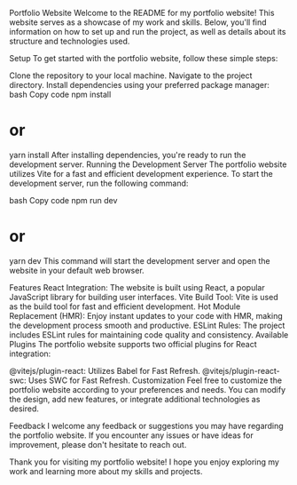 Portfolio Website
Welcome to the README for my portfolio website! This website serves as a showcase of my work and skills. Below, you'll find information on how to set up and run the project, as well as details about its structure and technologies used.

Setup
To get started with the portfolio website, follow these simple steps:

Clone the repository to your local machine.
Navigate to the project directory.
Install dependencies using your preferred package manager:
bash
Copy code
npm install
# or
yarn install
After installing dependencies, you're ready to run the development server.
Running the Development Server
The portfolio website utilizes Vite for a fast and efficient development experience. To start the development server, run the following command:

bash
Copy code
npm run dev
# or
yarn dev
This command will start the development server and open the website in your default web browser.

Features
React Integration: The website is built using React, a popular JavaScript library for building user interfaces.
Vite Build Tool: Vite is used as the build tool for fast and efficient development.
Hot Module Replacement (HMR): Enjoy instant updates to your code with HMR, making the development process smooth and productive.
ESLint Rules: The project includes ESLint rules for maintaining code quality and consistency.
Available Plugins
The portfolio website supports two official plugins for React integration:

@vitejs/plugin-react: Utilizes Babel for Fast Refresh.
@vitejs/plugin-react-swc: Uses SWC for Fast Refresh.
Customization
Feel free to customize the portfolio website according to your preferences and needs. You can modify the design, add new features, or integrate additional technologies as desired.

Feedback
I welcome any feedback or suggestions you may have regarding the portfolio website. If you encounter any issues or have ideas for improvement, please don't hesitate to reach out.

Thank you for visiting my portfolio website! I hope you enjoy exploring my work and learning more about my skills and projects.